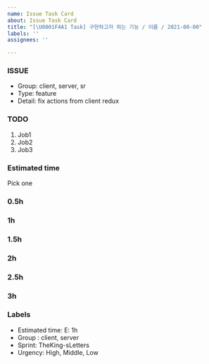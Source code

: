 ```yaml
---
name: Issue Task Card
about: Issue Task Card
title: "[\U0001F4A1 Task] 구현하고자 하는 기능 / 이름 / 2021-00-00"
labels: ''
assignees: ''

---
```


### ISSUE

- Group: client, server, sr
- Type: feature
- Detail: fix actions from client redux

### TODO

1.  Job1
2.  Job2
3.  Job3

### Estimated time

Pick one

### 0.5h

### 1h

### 1.5h

### 2h

### 2.5h

### 3h

### Labels

- Estimated time: E: 1h
- Group : client, server
- Sprint: TheKing-sLetters
- Urgency: High, Middle, Low
